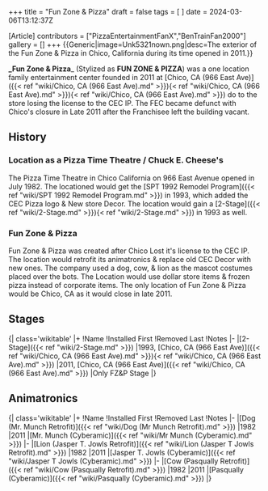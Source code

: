 +++
title = "Fun Zone & Pizza"
draft = false
tags = [ ]
date = 2024-03-06T13:12:37Z

[Article]
contributors = ["PizzaEntertainmentFanX","BenTrainFan2000"]
gallery = []
+++
{{Generic|image=Unk5321nown.png|desc=The exterior of the Fun Zone & Pizza in Chico, California during its time opened in 2011.}}

**_Fun Zone & Pizza**_ (Stylized as **FUN ZONE & PIZZA**) was a one location family entertainment center founded in 2011 at [Chico, CA (966 East Ave)]({{< ref "wiki/Chico, CA (966 East Ave).md" >}}){< ref "wiki/Chico, CA (966 East Ave).md" >}}){< ref "wiki/Chico, CA (966 East Ave).md" >}}) do to the store losing the license to the CEC IP. The FEC became defunct with Chico's closure in Late 2011 after the Franchisee left the building vacant.

## History ##

### Location as a Pizza Time Theatre / Chuck E. Cheese's ###
The Pizza Time Theatre in Chico California on 966 East Avenue opened in July 1982. The locationed would get the [SPT 1992 Remodel Program]({{< ref "wiki/SPT 1992 Remodel Program.md" >}}) in 1993, which added the CEC Pizza logo & New store Decor. The location would gain a [2-Stage]({{< ref "wiki/2-Stage.md" >}}){< ref "wiki/2-Stage.md" >}}) in 1993 as well.

### Fun Zone & Pizza ###
Fun Zone & Pizza was created after Chico Lost it's license to the CEC IP. The location would retrofit its animatronics & replace old CEC Decor with new ones. The company used a dog, cow, & lion as the mascot costumes placed over the bots. The Location would use dollar store items & frozen pizza instead of corporate items. The only location of Fun Zone & Pizza would be Chico, CA as it would close in late 2011.

## Stages ##
{| class='wikitable'
|+
!Name
!Installed First
!Removed Last
!Notes
|-
|[2-Stage]({{< ref "wiki/2-Stage.md" >}})
|1993, [Chico, CA (966 East Ave)]({{< ref "wiki/Chico, CA (966 East Ave).md" >}}){< ref "wiki/Chico, CA (966 East Ave).md" >}})
|2011, [Chico, CA (966 East Ave)]({{< ref "wiki/Chico, CA (966 East Ave).md" >}})
|Only FZ&P Stage
|}

## Animatronics ##
{| class='wikitable'
|+
!Name
!Installed First
!Removed Last
!Notes
|-
|[Dog (Mr. Munch Retrofit)]({{< ref "wiki/Dog (Mr Munch Retrofit).md" >}})
|1982
|2011
|[Mr. Munch (Cyberamic)]({{< ref "wiki/Mr Munch (Cyberamic).md" >}})
|-
|[Lion (Jasper T. Jowls Retrofit)]({{< ref "wiki/Lion (Jasper T Jowls Retrofit).md" >}})
|1982
|2011
|[Jasper T. Jowls (Cyberamic)]({{< ref "wiki/Jasper T Jowls (Cyberamic).md" >}})
|-
|[Cow (Pasqually Retrofit)]({{< ref "wiki/Cow (Pasqually Retrofit).md" >}})
|1982
|2011
|[Pasqually (Cyberamic)]({{< ref "wiki/Pasqually (Cyberamic).md" >}})
|}